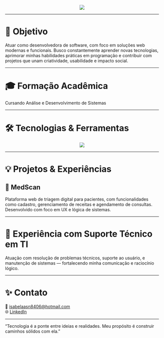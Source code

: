 <p align="center">
  <img src="https://readme-typing-svg.demolab.com?font=Fira+Code&size=24&duration=3000&pause=1000&color=6C63FF&center=true&vCenter=true&width=600&lines=Isabella+Nunes+%E2%80%A2+Desenvolvedora+FullStack" />
</p>

---

# 🎯 Objetivo  
Atuar como desenvolvedora de software, com foco em soluções web modernas e funcionais. Busco constantemente aprender novas tecnologias, aprimorar minhas habilidades práticas em programação e contribuir com projetos que unam criatividade, usabilidade e impacto social.

---

# 🎓 Formação Acadêmica  
Cursando Análise e Desenvolvimento de Sistemas 

---

# 🛠️ Tecnologias & Ferramentas  
<p align="center">
  <img src="https://skillicons.dev/icons?i=html,css,js,tailwind,git,c,vscode,php" />
</p>

---

# 💡 Projetos & Experiências  
## 📱 MedScan  
Plataforma web de triagem digital para pacientes, com funcionalidades como cadastro, gerenciamento de receitas e agendamento de consultas. Desenvolvido com foco em UX e lógica de sistemas.

---

# 💬 Experiência com Suporte Técnico em TI  
Atuação com resolução de problemas técnicos, suporte ao usuário, e manutenção de sistemas — fortalecendo minha comunicação e raciocínio lógico.

---

# ✨ Contato  
📧 isabelaasn8406@hotmail.com  
🌐 [LinkedIn](https://www.linkedin.com/in/isabella-araujo-400b552bb?utm_source=share&utm_campaign=share_via&utm_content=profile&utm_medium=android_app)

---

“Tecnologia é a ponte entre ideias e realidades. Meu propósito é construir caminhos sólidos com ela.”
